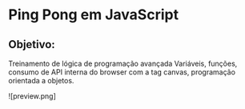 # Ping Pong em JavaScript

## Objetivo: 
Treinamento de lógica de programação avançada
Variáveis, funções, consumo de API interna do browser com a tag canvas, programação orientada a objetos.

![preview.png]